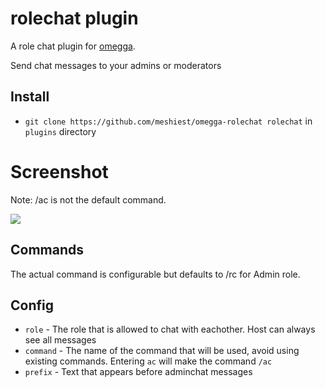 # rolechat plugin

A role chat plugin for [omegga](https://github.com/brickadia-community/omegga).

Send chat messages to your admins or moderators

## Install

* `git clone https://github.com/meshiest/omegga-rolechat rolechat` in `plugins` directory

# Screenshot

Note: /ac is not the default command.

![](https://i.imgur.com/dmK22Wh.png)

## Commands

The actual command is configurable but defaults to /rc for Admin role.

## Config

* `role` - The role that is allowed to chat with eachother. Host can always see all messages
* `command` - The name of the command that will be used, avoid using existing commands. Entering `ac` will make the command `/ac`
* `prefix` - Text that appears before adminchat messages
